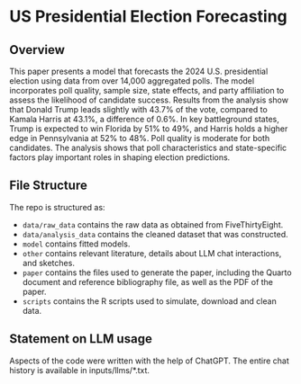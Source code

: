 # US Presidential Election Forecasting

## Overview

  This paper presents a model that forecasts the 2024 U.S. presidential election using data from over 14,000 aggregated polls. The model incorporates poll quality, sample size, state effects, and party affiliation to assess the likelihood of candidate success. Results from the analysis show that Donald Trump leads slightly with 43.7% of the vote, compared to Kamala Harris at 43.1%, a difference of 0.6%. In key battleground states, Trump is expected to win Florida by 51% to 49%, and Harris holds a higher edge in Pennsylvania at 52% to 48%. Poll quality is moderate for both candidates. The analysis shows that poll characteristics and state-specific factors play important roles in shaping election predictions.

## File Structure

The repo is structured as:

-   `data/raw_data` contains the raw data as obtained from FiveThirtyEight.
-   `data/analysis_data` contains the cleaned dataset that was constructed.
-   `model` contains fitted models. 
-   `other` contains relevant literature, details about LLM chat interactions, and sketches.
-   `paper` contains the files used to generate the paper, including the Quarto document and reference bibliography file, as well as the PDF of the paper. 
-   `scripts` contains the R scripts used to simulate, download and clean data.


## Statement on LLM usage

Aspects of the code were written with the help of ChatGPT. The entire chat history is available in inputs/llms/*.txt.



